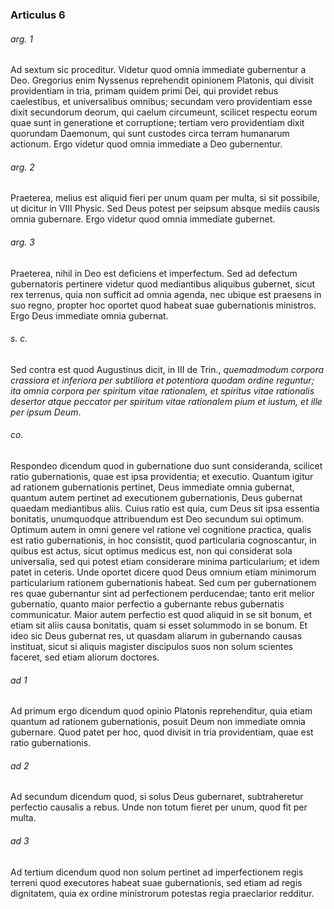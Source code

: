 ### Articulus 6

###### arg. 1
Ad sextum sic proceditur. Videtur quod omnia immediate gubernentur a Deo. Gregorius enim Nyssenus reprehendit opinionem Platonis, qui divisit providentiam in tria, primam quidem primi Dei, qui providet rebus caelestibus, et universalibus omnibus; secundam vero providentiam esse dixit secundorum deorum, qui caelum circumeunt, scilicet respectu eorum quae sunt in generatione et corruptione; tertiam vero providentiam dixit quorundam Daemonum, qui sunt custodes circa terram humanarum actionum. Ergo videtur quod omnia immediate a Deo gubernentur.

###### arg. 2
Praeterea, melius est aliquid fieri per unum quam per multa, si sit possibile, ut dicitur in VIII Physic. Sed Deus potest per seipsum absque mediis causis omnia gubernare. Ergo videtur quod omnia immediate gubernet.

###### arg. 3
Praeterea, nihil in Deo est deficiens et imperfectum. Sed ad defectum gubernatoris pertinere videtur quod mediantibus aliquibus gubernet, sicut rex terrenus, quia non sufficit ad omnia agenda, nec ubique est praesens in suo regno, propter hoc oportet quod habeat suae gubernationis ministros. Ergo Deus immediate omnia gubernat.

###### s. c.
Sed contra est quod Augustinus dicit, in III de Trin., *quemadmodum corpora crassiora et inferiora per subtiliora et potentiora quodam ordine reguntur; ita omnia corpora per spiritum vitae rationalem, et spiritus vitae rationalis desertor atque peccator per spiritum vitae rationalem pium et iustum, et ille per ipsum Deum*.

###### co.
Respondeo dicendum quod in gubernatione duo sunt consideranda, scilicet ratio gubernationis, quae est ipsa providentia; et executio. Quantum igitur ad rationem gubernationis pertinet, Deus immediate omnia gubernat, quantum autem pertinet ad executionem gubernationis, Deus gubernat quaedam mediantibus aliis. Cuius ratio est quia, cum Deus sit ipsa essentia bonitatis, unumquodque attribuendum est Deo secundum sui optimum. Optimum autem in omni genere vel ratione vel cognitione practica, qualis est ratio gubernationis, in hoc consistit, quod particularia cognoscantur, in quibus est actus, sicut optimus medicus est, non qui considerat sola universalia, sed qui potest etiam considerare minima particularium; et idem patet in ceteris. Unde oportet dicere quod Deus omnium etiam minimorum particularium rationem gubernationis habeat. Sed cum per gubernationem res quae gubernantur sint ad perfectionem perducendae; tanto erit melior gubernatio, quanto maior perfectio a gubernante rebus gubernatis communicatur. Maior autem perfectio est quod aliquid in se sit bonum, et etiam sit aliis causa bonitatis, quam si esset solummodo in se bonum. Et ideo sic Deus gubernat res, ut quasdam aliarum in gubernando causas instituat, sicut si aliquis magister discipulos suos non solum scientes faceret, sed etiam aliorum doctores.

###### ad 1
Ad primum ergo dicendum quod opinio Platonis reprehenditur, quia etiam quantum ad rationem gubernationis, posuit Deum non immediate omnia gubernare. Quod patet per hoc, quod divisit in tria providentiam, quae est ratio gubernationis.

###### ad 2
Ad secundum dicendum quod, si solus Deus gubernaret, subtraheretur perfectio causalis a rebus. Unde non totum fieret per unum, quod fit per multa.

###### ad 3
Ad tertium dicendum quod non solum pertinet ad imperfectionem regis terreni quod executores habeat suae gubernationis, sed etiam ad regis dignitatem, quia ex ordine ministrorum potestas regia praeclarior redditur.

